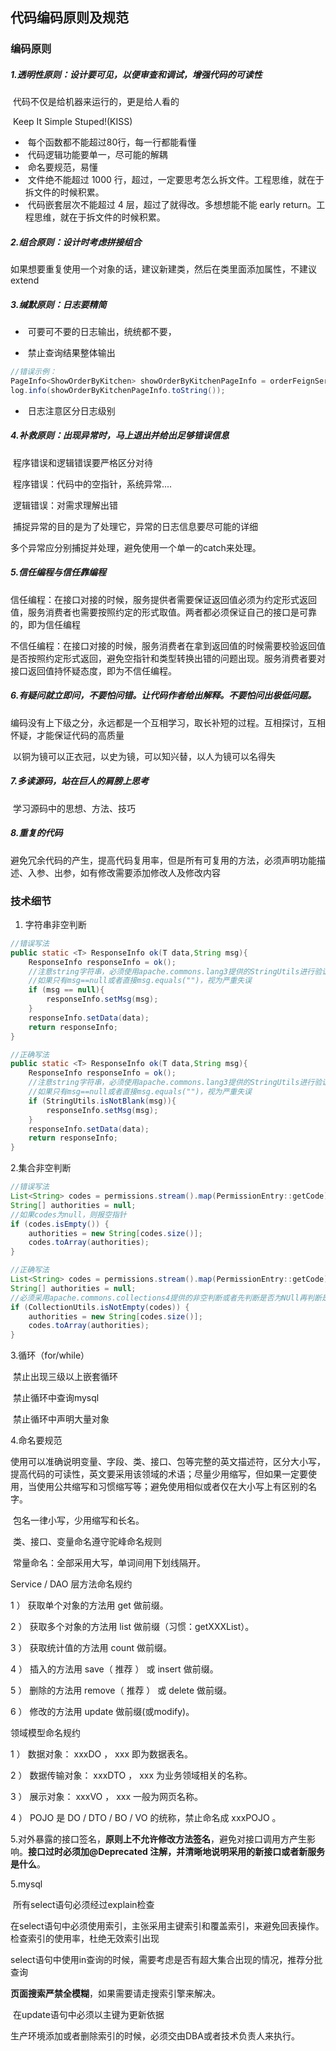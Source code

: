 ## 代码编码原则及规范

### 编码原则

##### 1.透明性原则：设计要可见，以便审查和调试，增强代码的可读性

​	代码不仅是给机器来运行的，更是给人看的

​	Keep It Simple Stuped!(KISS)

- ​	每个函数都不能超过80行，每一行都能看懂
- ​	代码逻辑功能要单一，尽可能的解耦
- ​	命名要规范，易懂
- ​	文件绝不能超过 1000 行，超过，一定要思考怎么拆文件。工程思维，就在于拆文件的时候积累。
- ​    代码嵌套层次不能超过 4 层，超过了就得改。多想想能不能 early return。工程思维，就在于拆文件的时候积累。

##### 2.组合原则：设计时考虑拼接组合

​	如果想要重复使用一个对象的话，建议新建类，然后在类里面添加属性，不建议extend

##### 3.缄默原则：日志要精简

- ​	可要可不要的日志输出，统统都不要，

- ​	禁止查询结果整体输出

```java
//错误示例：
PageInfo<ShowOrderByKitchen> showOrderByKitchenPageInfo = orderFeignService.selectOrderByKitchenId(selectOrderDto);
log.info(showOrderByKitchenPageInfo.toString());
```

- ​	日志注意区分日志级别

##### 4.补救原则：出现异常时，马上退出并给出足够错误信息

​	程序错误和逻辑错误要严格区分对待

​	程序错误：代码中的空指针，系统异常....

​	逻辑错误：对需求理解出错

​	捕捉异常的目的是为了处理它，异常的日志信息要尽可能的详细

   多个异常应分别捕捉并处理，避免使用一个单一的catch来处理。

##### 5.信任编程与信任靠编程

​	信任编程：在接口对接的时候，服务提供者需要保证返回值必须为约定形式返回值，服务消费者也需要按照约定的形式取值。两者都必须保证自己的接口是可靠的，即为信任编程

​	不信任编程：在接口对接的时候，服务消费者在拿到返回值的时候需要校验返回值是否按照约定形式返回，避免空指针和类型转换出错的问题出现。服务消费者要对接口返回值持怀疑态度，即为不信任编程。

##### 6.有疑问就立即问，不要怕问错。让代码作者给出解释。不要怕问出极低问题。

​	编码没有上下级之分，永远都是一个互相学习，取长补短的过程。互相探讨，互相怀疑，才能保证代码的高质量

​	以铜为镜可以正衣冠，以史为镜，可以知兴替，以人为镜可以名得失

##### 7.多读源码，站在巨人的肩膀上思考

​	学习源码中的思想、方法、技巧

##### 8.重复的代码

避免冗余代码的产生，提高代码复用率，但是所有可复用的方法，必须声明功能描述、入参、出参，如有修改需要添加修改人及修改内容

### 技术细节

1. 字符串非空判断

```java
//错误写法
public static <T> ResponseInfo ok(T data,String msg){
    ResponseInfo responseInfo = ok();
	//注意string字符串，必须使用apache.commons.lang3提供的StringUtils进行验证
    //如果只有msg==null或者直接msg.equals("")，视为严重失误
    if (msg == null){
        responseInfo.setMsg(msg);
    }
    responseInfo.setData(data);
    return responseInfo;
}
```

```java
//正确写法
public static <T> ResponseInfo ok(T data,String msg){
    ResponseInfo responseInfo = ok();
	//注意string字符串，必须使用apache.commons.lang3提供的StringUtils进行验证
    //如果只有msg==null或者直接msg.equals("")，视为严重失误
    if (StringUtils.isNotBlank(msg)){
        responseInfo.setMsg(msg);
    }
    responseInfo.setData(data);
    return responseInfo;
}
```

2.集合非空判断

```java
//错误写法
List<String> codes = permissions.stream().map(PermissionEntry::getCode).collect(Collectors.toList());
String[] authorities = null;
//如果codes为null，则报空指针
if (codes.isEmpty()) {
    authorities = new String[codes.size()];
    codes.toArray(authorities);
}
```

```java
//正确写法
List<String> codes = permissions.stream().map(PermissionEntry::getCode).collect(Collectors.toList());
String[] authorities = null;
//必须采用apache.commons.collections4提供的非空判断或者先判断是否为NUll再判断是否是isEmpty
if (CollectionUtils.isNotEmpty(codes)) {
    authorities = new String[codes.size()];
    codes.toArray(authorities);
}
```

3.循环（for/while）

​	禁止出现三级以上嵌套循环

​	禁止循环中查询mysql

​	禁止循环中声明大量对象

4.命名要规范

​	使用可以准确说明变量、字段、类、接口、包等完整的英文描述符，区分大小写，提高代码的可读性，英文要采用该领域的术语；尽量少用缩写，但如果一定要使用，当使用公共缩写和习惯缩写等；避免使用相似或者仅在大小写上有区别的名字。

​	包名一律小写，少用缩写和长名。

​	类、接口、变量命名遵守驼峰命名规则

​	常量命名：全部采用大写，单词间用下划线隔开。

 Service / DAO 层方法命名规约

1 ） 获取单个对象的方法用 get 做前缀。

2 ） 获取多个对象的方法用 list 做前缀（习惯：getXXXList）。

3 ） 获取统计值的方法用 count 做前缀。

4 ） 插入的方法用 save（ 推荐 ） 或 insert 做前缀。

5 ） 删除的方法用 remove（ 推荐 ） 或 delete 做前缀。

6 ） 修改的方法用 update 做前缀(或modify)。

 领域模型命名规约

1 ） 数据对象： xxxDO ， xxx 即为数据表名。

2 ） 数据传输对象： xxxDTO ， xxx 为业务领域相关的名称。

3 ） 展示对象： xxxVO ， xxx 一般为网页名称。

4 ） POJO 是 DO / DTO / BO / VO 的统称，禁止命名成 xxxPOJO 。

5.对外暴露的接口签名，**原则上不允许修改方法签名**，避免对接口调用方产生影响。**接口过时必须加@Deprecated 注解，并清晰地说明采用的新接口或者新服务是什么**。

5.mysql

​	所有select语句必须经过explain检查

​	在select语句中必须使用索引，主张采用主键索引和覆盖索引，来避免回表操作。检查索引的使用率，杜绝无效索引出现

​	select语句中使用in查询的时候，需要考虑是否有超大集合出现的情况，推荐分批查询

​	**页面搜索严禁全模糊**，如果需要请走搜索引擎来解决。

​	在update语句中必须以主键为更新依据

​	生产环境添加或者删除索引的时候，必须交由DBA或者技术负责人来执行。


